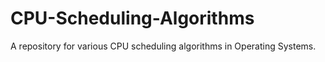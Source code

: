 # CPU-Scheduling-Algorithms
A repository for various CPU scheduling algorithms in Operating Systems.
